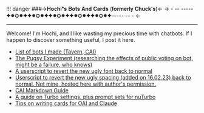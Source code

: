 !!! danger
	###->𝐇𝐨𝐜𝐡𝐢❜𝐬 𝐁𝐨𝐭𝐬 𝐀𝐧𝐝 𝐂𝐚𝐫𝐝𝐬 (𝐟𝐨𝐫𝐦𝐞𝐫𝐥𝐲 𝐂𝐡𝐮𝐜𝐤'𝐬)<-
	-> - -- -----✦✹❂✹✦✦✹❂✹✦✦✹❂✹✦✦✹❂✹✦✦✹❂✹✦----- -- - <-
***
Welcome! I'm Hochi, and I like wasting my precious time with chatbots. If I happen to discover something useful, I post it here.

- [List of bots I made (Tavern, CAI)](https://rentry.org/HochiMamaBots)
- [The Pugsy Experiment (researching the effects of public voting on bot, might be a failure, who knows)](https://rentry.org/PugsyFiles)
- [A userscript to revert the new ugly font back to normal](https://rentry.org/FixThatFont)
- [Userscript to revert the new ugly spacing (added on 16.02.23) back to normal. Not mine, hosted here with author's permission.](https://rentry.org/FixSpacingScript)
- [CAI Markdown Guide](https://rentry.org/OhHiMarkDown)
- [A guide on Turbo settings, plus prompt sets for nuTurbo](https://rentry.org/HochiTurboTips)
- [Tips on writing cards for OAI and Claude](https://rentry.org/OnWritingCards)
